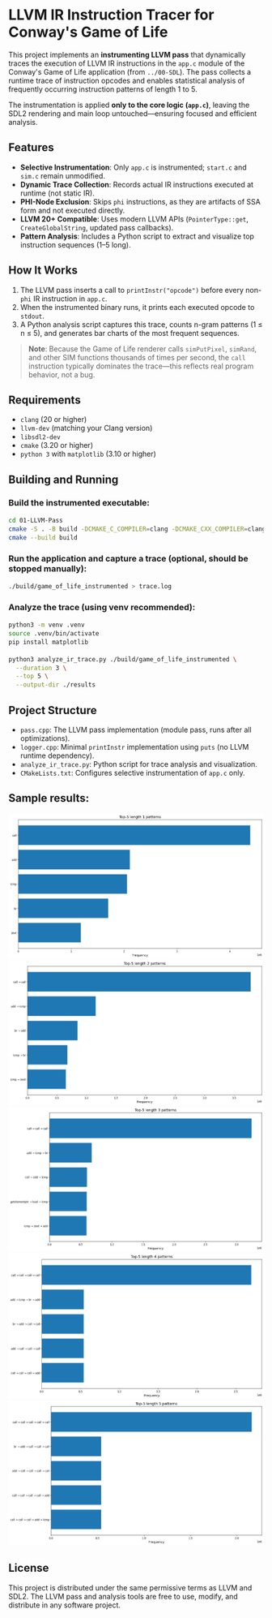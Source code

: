 # LLVM IR Instruction Tracer for Conway's Game of Life

This project implements an **instrumenting LLVM pass** that dynamically traces the execution of LLVM IR instructions in the `app.c` module of the Conway's Game of Life application (from `../00-SDL`). The pass collects a runtime trace of instruction opcodes and enables statistical analysis of frequently occurring instruction patterns of length 1 to 5.

The instrumentation is applied **only to the core logic (`app.c`)**, leaving the SDL2 rendering and main loop untouched—ensuring focused and efficient analysis.

## Features

- **Selective Instrumentation**: Only `app.c` is instrumented; `start.c` and `sim.c` remain unmodified.
- **Dynamic Trace Collection**: Records actual IR instructions executed at runtime (not static IR).
- **PHI-Node Exclusion**: Skips `phi` instructions, as they are artifacts of SSA form and not executed directly.
- **LLVM 20+ Compatible**: Uses modern LLVM APIs (`PointerType::get`, `CreateGlobalString`, updated pass callbacks).
- **Pattern Analysis**: Includes a Python script to extract and visualize top instruction sequences (1–5 long).

## How It Works

1. The LLVM pass inserts a call to `printInstr("opcode")` before every non-`phi` IR instruction in `app.c`.
2. When the instrumented binary runs, it prints each executed opcode to `stdout`.
3. A Python analysis script captures this trace, counts n-gram patterns (1 ≤ n ≤ 5), and generates bar charts of the most frequent sequences.

> **Note**: Because the Game of Life renderer calls `simPutPixel`, `simRand`, and other SIM functions thousands of times per second, the `call` instruction typically dominates the trace—this reflects real program behavior, not a bug.

## Requirements

- `clang` (20 or higher)
- `llvm-dev` (matching your Clang version)
- `libsdl2-dev`
- `cmake` (3.20 or higher)
- `python 3` with `matplotlib` (3.10 or higher)


## Building and Running

### Build the instrumented executable:
```bash
cd 01-LLVM-Pass
cmake -S . -B build -DCMAKE_C_COMPILER=clang -DCMAKE_CXX_COMPILER=clang++
cmake --build build
```

### Run the application and capture a trace (optional, should be stopped manually):
```bash
./build/game_of_life_instrumented > trace.log
```

### Analyze the trace (using venv recommended):
```bash
python3 -m venv .venv
source .venv/bin/activate
pip install matplotlib

python3 analyze_ir_trace.py ./build/game_of_life_instrumented \
  --duration 3 \
  --top 5 \
  --output-dir ./results
```

## Project Structure

- `pass.cpp`: The LLVM pass implementation (module pass, runs after all optimizations).
- `logger.cpp`: Minimal `printInstr` implementation using `puts` (no LLVM runtime dependency).
- `analyze_ir_trace.py`: Python script for trace analysis and visualization.
- `CMakeLists.txt`: Configures selective instrumentation of `app.c` only.

## Sample results:

![Patterns of length 1](results/patterns_len_1.png)
![Patterns of length 2](results/patterns_len_2.png)
![Patterns of length 3](results/patterns_len_3.png)
![Patterns of length 4](results/patterns_len_4.png)
![Patterns of length 5](results/patterns_len_5.png)

## License

This project is distributed under the same permissive terms as LLVM and SDL2. The LLVM pass and analysis tools are free to use, modify, and distribute in any software project.
